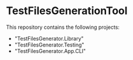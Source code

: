 # TestFilesGenerationTool

This repository contains the following projects:

- "TestFilesGenerator.Library"
- "TestFilesGenerator.Testing"
- "TestFilesGenerator.App.CLI"
